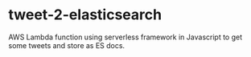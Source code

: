 # tweet-2-elasticsearch
AWS Lambda function using serverless framework in Javascript to get some tweets and store as ES docs.

